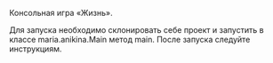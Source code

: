Консольная игра «Жизнь».

Для запуска необходимо склонировать себе проект и запустить в классе maria.anikina.Main метод main.
После запуска следуйте инструкциям.